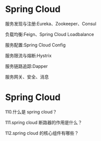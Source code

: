 # Spring Cloud

服务发现与注册:Eureka、Zookeeper、Consul

负载均衡:Feign、Spring Cloud Loadbalance

服务配置:Spring Cloud Config

服务限流与熔断:Hystrix

服务链路追踪:Dapper

服务网关、安全、消息

# Spring Cloud 

 110.什么是 spring cloud？
 
 111.spring cloud 断路器的作用是什么？
 
 112.spring cloud 的核心组件有哪些？